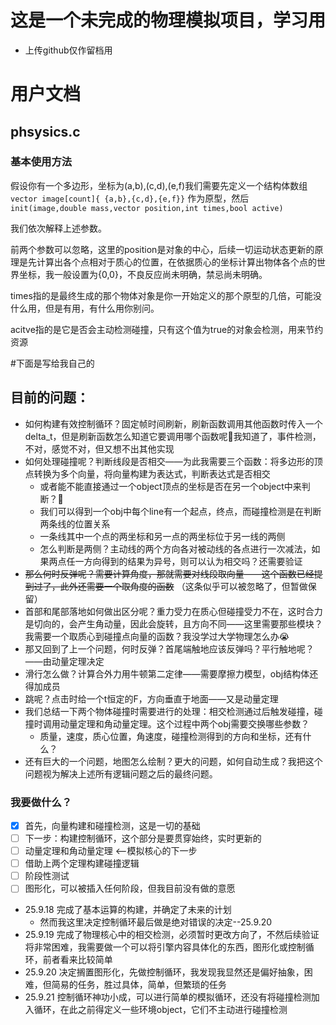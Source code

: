 # 这是一个未完成的物理模拟项目，学习用
- 上传github仅作留档用
# 用户文档
## phsysics.c
### 基本使用方法
假设你有一个多边形，坐标为(a,b),(c,d),(e,f)我们需要先定义一个结构体数组
    `vector image[count]{ {a,b},{c,d},{e,f}}`
作为原型，然后
    `init(image,double mass,vector position,int times,bool active)`

我们依次解释上述参数。

前两个参数可以忽略，这里的position是对象的中心，后续一切运动状态更新的原理是先计算出各个点相对于质心的位置，在依据质心的坐标计算出物体各个点的世界坐标，我一般设置为{0,0}，不良反应尚未明确，禁忌尚未明确。

times指的是最终生成的那个物体对象是你一开始定义的那个原型的几倍，可能没什么用，但是有用，有什么用你别问。

acitve指的是它是否会主动检测碰撞，只有这个值为true的对象会检测，用来节约资源

#下面是写给我自己的
## 目前的问题：
- 如何构建有效控制循环？固定帧时间刷新，刷新函数调用其他函数时传入一个delta_t，但是刷新函数怎么知道它要调用哪个函数呢🤔我知道了，事件检测，不对，感觉不对，但又想不出其他实现
- 如何处理碰撞呢？判断线段是否相交——为此我需要三个函数：将多边形的顶点转换为多个向量，将向量构建为表达式，判断表达式是否相交
  - 或者能不能直接通过一个object顶点的坐标是否在另一个object中来判断？🤔
  - 我们可以得到一个obj中每个line有一个起点，终点，而碰撞检测是在判断两条线的位置关系
  - 一条线其中一个点的两坐标和另一点的两坐标位于另一线的两侧
  - 怎么判断是两侧？主动线的两个方向各对被动线的各点进行一次减法，如果两点任一方向得到的结果为异号，则可以认为相交吗？还需要验证
- ~~那么何时反弹呢？需要计算角度，那就需要对线段取向量——这个函数已经提到过了，此外还需要一个取角度的函数~~  （这条似乎可以被忽略了，但暂做保留）
- 首部和尾部落地如何做出区分呢？重力受力在质心但碰撞受力不在，这时合力是切向的，会产生角动量，因此会旋转，且方向不同——这里需要那些模块？我需要一个取质心到碰撞点向量的函数？我没学过大学物理怎么办😭
- 那又回到了上一个问题，何时反弹？首尾端触地应该反弹吗？平行触地呢？——由动量定理决定
- 滑行怎么做？计算合外力用牛顿第二定律——需要摩擦力模型，obj结构体还得加成员
- 跳呢？点击时给一个t恒定的F，方向垂直于地面——又是动量定理
- 我们总结一下两个物体碰撞时需要进行的处理：相交检测通过后触发碰撞，碰撞时调用动量定理和角动量定理。这个过程中两个obj需要交换哪些参数？
  - 质量，速度，质心位置，角速度，碰撞检测得到的方向和坐标，还有什么？
- 还有巨大的一个问题，地图怎么绘制？更大的问题，如何自动生成？我把这个问题视为解决上述所有逻辑问题之后的最终问题。

### 我要做什么？
- [x] 首先，向量构建和碰撞检测，这是一切的基础
- [ ] 下一步：构建控制循环，这个部分是要贯穿始终，实时更新的
- [ ] 动量定理和角动量定理 <--模拟核心的下一步
- [ ] 借助上两个定理构建碰撞逻辑
- [ ] 阶段性测试
- [ ] 图形化，可以被插入任何阶段，但我目前没有做的意愿

- 25.9.18 完成了基本运算的构建，并确定了未来的计划
  - 然而我这里决定控制循环最后做是绝对错误的决定--25.9.20
- 25.9.19 完成了物理核心中的相交检测，必须暂时更改方向了，不然后续验证将非常困难，我需要做一个可以将引擎内容具体化的东西，图形化或控制循环，前者看来比较简单
- 25.9.20 决定搁置图形化，先做控制循环，我发现我显然还是偏好抽象，困难，但简易的任务，胜过具体，简单，但繁琐的任务
- 25.9.21 控制循环神功小成，可以进行简单的模拟循环，还没有将碰撞检测加入循环，在此之前得定义一些环境object，它们不主动进行碰撞检测
